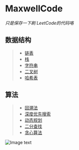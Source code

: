 ﻿MaxwellCode
============
*只是保存一下刷 LeetCode的代码咯*<br>

数据结构
---------
>* [链表](https://github.com/Maxwell-L/MaxwellCode/tree/master/LeetCode/Linked%20List "Linked List")<br>
>* [栈](https://github.com/Maxwell-L/MaxwellCode/tree/master/LeetCode/Stack "Stack")<br>
>* [字符串](https://github.com/Maxwell-L/MaxwellCode/tree/master/LeetCode/String "String")<br>
>* [二叉树](https://github.com/Maxwell-L/MaxwellCode/tree/master/LeetCode/Binary%20Tree "Binary Tree")<br>
>* [哈希表](https://github.com/Maxwell-L/MaxwellCode/tree/master/LeetCode/Hash%20Table "Hash Table")<br>

算法
---------
>* [回溯法](https://github.com/Maxwell-L/MaxwellCode/tree/master/LeetCode/Backtracking "Backtracking")<br>
>* [深度优先搜索](https://github.com/Maxwell-L/MaxwellCode/tree/master/LeetCode/Depth-first%20Search "Depth-first Search")<br>
>* [动态规划](https://github.com/Maxwell-L/MaxwellCode/tree/master/LeetCode/Dynamic%20Programming "Dynamic Programming")<br>
>* [二分查找](https://github.com/Maxwell-L/MaxwellCode/tree/master/LeetCode/Binary%20Search "Binary Search")<br>
>* [贪心算法](https://github.com/Maxwell-L/MaxwellCode/tree/master/LeetCode/Greedy "Greedy")<br>

![Image text](https://github.com/Maxwell-L/MaxwellCode/blob/master/image/pic1.jpg "我好菜啊")
